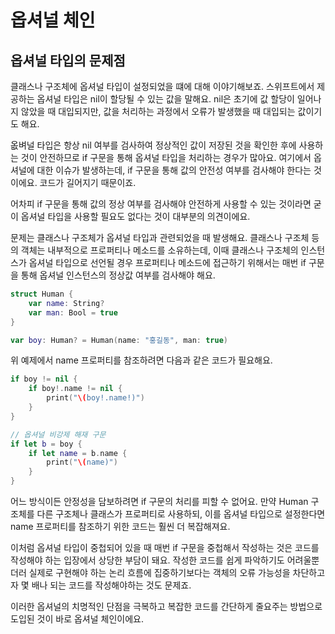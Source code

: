 # 옵셔널 체인

## 옵셔널 타입의 문제점

클래스나 구조체에 옵셔널 타입이 설정되었을 떄에 대해 이야기해보죠. 스위프트에서 제공하는 옵셔널 타입은 nil이 할당될 수 있는 값을 말해요. nil은 초기에 값 할당이 일어나지 않았을 때 대입되지만, 값을 처리하는 과정에서 오류가 발생했을 때 대입되는 값이기도 해요.

옶벼널 타입은 항상 nil 여부를 검사하여 정상적인 값이 저장된 것을 확인한 후에 사용하는 것이 안전하므로 if 구문을 통해 옵셔널 타입을 처리하는 경우가 많아요. 여기에서 옵셔널에 대한 이슈가 발생하는데, if 구문을 통해 값의 안전성 여부를 검사해야 한다는 것이에요. 코드가 길어지기 때문이죠.

어차피 if 구문을 통해 값의 정상 여부를 검사해야 안전하게 사용할 수 있는 것이라면 굳이 옵셔널 타입을 사용할 필요도 없다는 것이 대부분의 의견이에요.

문제는 클래스나 구조체가 옵셔널 타입과 관련되었을 때 발생해요. 클래스나 구조체 등의 객체는 내부적으로 프로퍼티나 메소드를 소유하는데, 이때 클래스나 구조체의 인스턴스가 옵셔널 타입으로 선언될 경우 프로퍼티나 메소드에 접근하기 위해서는 매번 if 구문을 통해 옵셔널 인스턴스의 정상값 여부를 검사해야 해요.

```swift
struct Human {
    var name: String?
    var man: Bool = true
}

var boy: Human? = Human(name: "홍길동", man: true)
```

위 예제에서 name 프로퍼티를 참조하려면 다음과 같은 코드가 필요해요.

```swift
if boy != nil {
    if boy!.name != nil {
        print("\(boy!.name!)")
    }
}

// 옵셔널 비강제 해재 구문
if let b = boy {
    if let name = b.name {
        print("\(name)")
    }
}
```

어느 방식이든 안정성을 담보하려면 if 구문의 처리를 피할 수 없어요. 만약 Human 구조체를 다른 구조체나 클래스가 프로퍼티로 사용하되, 이를 옵셔널 타입으로 설정한다면 name 프로퍼티를 참조하기 위한 코드는 훨씬 더 복잡해져요.

이처럼 옵셔널 타입이 중첩되어 있을 때 매번 if 구문을 중첩해서 작성하는 것은 코드를 작성해야 하는 입장에서 상당한 부담이 돼요. 작성한 코드를 쉽게 파악하기도 어려울뿐더러 실제로 구현해야 하는 논리 흐름에 집중하기보다는 객체의 오류 가능성을 차단하고자 몇 배나 되는 코드를 작성해야하는 것도 문제죠.

이러한 옵셔널의 치명적인 단점을 극복하고 복잡한 코드를 간단하게 줄요주는 방법으로 도입된 것이 바로 옵셔널 체인이에요.
